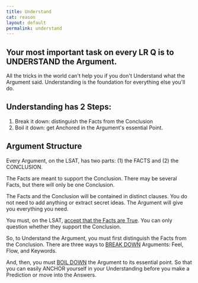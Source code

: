 ```yaml
---
title: Understand
cat: reason
layout: default
permalink: understand
---
```


## Your most important task on every LR Q is to UNDERSTAND the Argument.

All the tricks in the world can't help you if you don't Understand what the Argument said. Understanding is the foundation for everything else you'll do.

## Understanding has 2 Steps:

1. Break it down: distinguish the Facts from the Conclusion
1. Boil it down: get Anchored in the Argument's essential Point.

## Argument Structure

Every Argument, on the LSAT, has two parts: (1) the FACTS and (2) the CONCLUSION.

The Facts are meant to support the Conclusion. There may be several Facts, but there will only be one Conclusion.

The Facts and the Conclusion will be contained in distinct clauses. You do not need to add anything or extract secret ideas. The Argument will give you everything you need.

You must, on the LSAT, [accept that the Facts are True](flaws.html#truth). You can only question whether they support the Conclusion.

So, to Understand the Argument, you must first distinguish the Facts from the Conclusion. There are three ways to [BREAK DOWN](break.html) Arguments: Feel, Flow, and Keywords.

And, then, you must [BOIL DOWN](boil.html) the Argument to its essential point. So that you can easily ANCHOR yourself in your Understanding before you make a Prediction or move into the Answers.